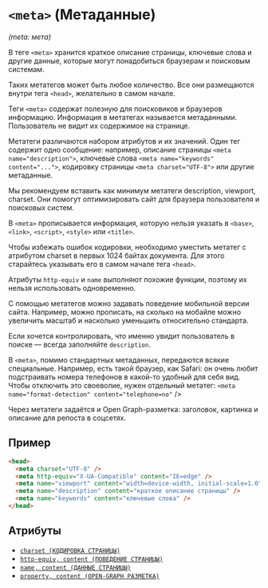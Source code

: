 # `<meta>` (Метаданные)

_(meta: мета)_

В теге `<meta>` хранится краткое описание страницы, ключевые слова и другие данные, которые могут понадобиться браузерам и поисковым системам.

Таких метатегов может быть любое количество. Все они размещаются внутри тега `<head>`, желательно в самом начале.

Теги `<meta>` содержат полезную для поисковиков и браузеров информацию. Информация в метатегах называется метаданными. Пользователь не видит их содержимое на странице.

Метатеги различаются набором атрибутов и их значений. Один тег содержит одно сообщение: например, описание страницы `<meta name="description">`, ключевые слова `<meta name="keywords" content="...">`, кодировку страницы `<meta charset="UTF-8">` или другие метаданные.

Мы рекомендуем вставить как минимум метатеги description, viewport, charset. Они помогут оптимизировать сайт для браузера пользователя и поисковых систем.

В `<meta>` прописывается информация, которую нельзя указать в `<base>`, `<link>`, `<script>`, `<style>` или `<title>`.

Чтобы избежать ошибок кодировки, необходимо уместить метатег с атрибутом charset в первых 1024 байтах документа. Для этого старайтесь указывать его в самом начале тега `<head>`.

Атрибуты `http-equiv` и `name` выполняют похожие функции, поэтому их нельзя использовать одновременно.

С помощью метатегов можно задавать поведение мобильной версии сайта. Например, можно прописать, на сколько на мобайле можно увеличить масштаб и насколько уменьшить относительно стандарта.

Если хочется контролировать, что именно увидит пользователь в поиске — всегда заполняйте `description`.

В `<meta>`, помимо стандартных метаданных, передаются всякие специальные. Например, есть такой браузер, как Safari: он очень любит подстраивать номера телефонов в какой-то удобный для себя вид. Чтобы отключить это своеволие, нужен отдельный метатег:
`<meta name="format-detection" content="telephone=no"` />

Через метатеги задаётся и Open Graph-разметка: заголовок, картинка и описание для репоста в соцсетях.

## Пример

```html
<head>
  <meta charset="UTF-8" />
  <meta http-equiv="X-UA-Compatible" content="IE=edge" />
  <meta name="viewport" content="width=device-width, initial-scale=1.0" />
  <meta name="description" content="краткое описание страницы" />
  <meta name="keywords" content="ключевые слова" />
</head>
```

## Атрибуты

- [`charset (КОДИРОВКА СТРАНИЦЫ)`](../ATTRIBUTES/charset.md)
- [`http-equiv, content (ПОВЕДЕНИЕ СТРАНИЦЫ)`](<../ATTRIBUTES/http-equiv, content.md>)
- [`name, content (ДАННЫЕ СТРАНИЦЫ)`](<../ATTRIBUTES/name, content.md>)
- [`property, content (OPEN-GRAPH РАЗМЕТКА)`](<../ATTRIBUTES/property, content.md>)
